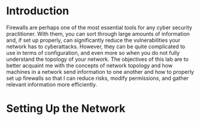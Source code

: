 # Introduction

Firewalls are perhaps one of the most essential tools for any cyber security practitioner. With them, you can sort through large amounts of information and, if set up properly, can significantly reduce the vulnerabilities your network has to cyberattacks. However, they can be quite complicated to use in terms of configuration, and even more so when you do not fully understand the topology of your network. The objectives of this lab are to better acquaint me with the concepts of network topology and how machines in a network send information to one another and how to properly set up firewalls so that I can reduce risks, modify permissions, and gather relevant information more efficiently.

# Setting Up the Network

